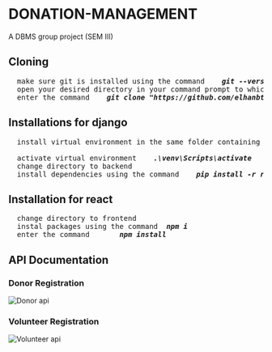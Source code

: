 # DONATION-MANAGEMENT
A DBMS group project (SEM III)


## Cloning
<pre>
  make sure git is installed using the command    <b><i>git --version</i></b>  
  open your desired directory in your command prompt to which the repository has to be cloned  
  enter the command    <b><i>git clone "https://github.com/elhanbthomas/DONATION-MANAGEMENT.git"</i></b>
</pre>

## Installations for django
<pre>
  install virtual environment in the same folder containing frontend and backend    <b><i>python -m venv venv</i></b>
                                                                                    
  activate virtual environment    <b><i>.\venv\Scripts\activate</i></b>  
  change directory to backend  
  install dependencies using the command    <b><i>pip install -r requirements.txt</i></b> 
</pre> 

## Installation for react
<pre>
  change directory to frontend  
  instal packages using the command  <b><i>npm i</i></b>
  enter the command       <b><i>npm install</i></b> 
</pre>


## API Documentation
### Donor Registration
![Donor api](https://github.com/user-attachments/assets/143af7d7-2ca2-4e0f-9da2-8f519799adf4)
### Volunteer Registration
![Volunteer api](https://github.com/user-attachments/assets/64f77fc9-1795-4a59-8f23-c2c5eec2461a)
